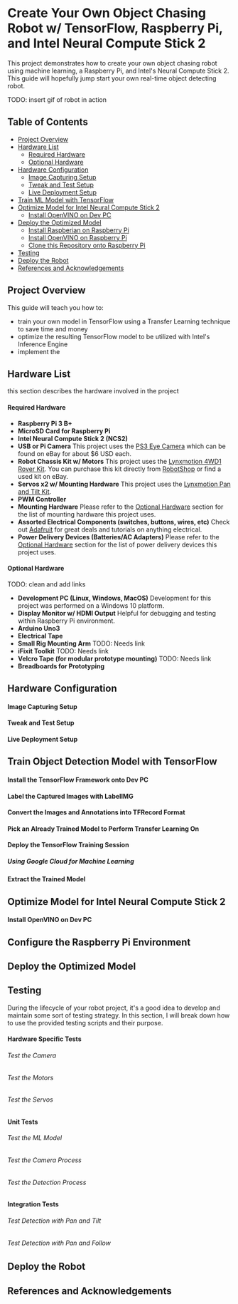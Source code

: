 # Create Your Own Object Chasing Robot w/ TensorFlow, Raspberry Pi, and Intel Neural Compute Stick 2
This project demonstrates how to create your own object chasing robot using machine learning, a Raspberry Pi, and Intel's Neural Compute Stick 2. This guide will hopefully jump start your own real-time object detecting robot.

TODO: insert gif of robot in action

## Table of Contents
* [Project Overview](#project-overview)
* [Hardware List](#hardware-list)
  * [Required Hardware](#required-hardware)
  * [Optional Hardware](#optional-hardware)
* [Hardware Configuration](#hardware-configuration)
  * [Image Capturing Setup](#image-capturing-setup)
  * [Tweak and Test Setup](#tweak-and-test-setup)
  * [Live Deployment Setup](#live-deployment-setup)
* [Train ML Model with TensorFlow](#train-object-detection-model-with-tensorflow)
* [Optimize Model for Intel Neural Compute Stick 2](#optimize-model-for-intel-neural-compute-stick-2)
  * [Install OpenVINO on Dev PC](#install-openvino-on-dev-pc)
* [Deploy the Optimized Model](#deploy-the-optimized-model)
  * [Install Raspberian on Raspberry Pi](#install-raspberian-on-raspberry-pi)
  * [Install OpenVINO on Raspberry Pi](#install-openvino-on-raspberry-pi)
  * [Clone this Repository onto Raspberry Pi](#clone-this-repository-onto-raspberry-pi)
* [Testing](#testing)
* [Deploy the Robot](#deploy-the-robot)
* [References and Acknowledgements](#references-and-acknowledgements)

## Project Overview
This guide will teach you how to: 
* train your own model in TensorFlow using a Transfer Learning technique to save time and money 
* optimize the resulting TensorFlow model to be utilized with Intel's Inference Engine
* implement the 

## Hardware List
this section describes the hardware involved in the project
#### Required Hardware
* **Raspberry Pi 3 B+**
* **MicroSD Card for Raspberry Pi**
* **Intel Neural Compute Stick 2 (NCS2)**
* **USB or Pi Camera** This project uses the [PS3 Eye Camera](https://en.wikipedia.org/wiki/PlayStation_Eye) which can be found on eBay for about $6 USD each.
* **Robot Chassis Kit w/ Motors** This project uses the [Lynxmotion 4WD1 Rover Kit](http://www.lynxmotion.com/c-111-a4wd1-no-electronics.aspx). You can purchase this kit directly from [RobotShop](https://www.robotshop.com) or find a used kit on eBay.
* **Servos x2 w/ Mounting Hardware** This project uses the [Lynxmotion Pan and Tilt Kit](https://www.robotshop.com/en/lynxmotion-pan-and-tilt-kit-aluminium2.html).
* **PWM Controller**
* **Mounting Hardware** Please refer to the [Optional Hardware](#optional-hardware) section for the list of mounting hardware this project uses.
* **Assorted Electrical Components (switches, buttons, wires, etc)** Check out [Adafruit](https://www.adafruit.com/) for great deals and tutorials on anything electrical.
* **Power Delivery Devices (Batteries/AC Adapters)** Please refer to the [Optional Hardware](#optional-hardware) section for the list of power delivery devices this project uses.

#### Optional Hardware
TODO: clean and add links
* **Development PC (Linux, Windows, MacOS)** Development for this project was performed on a Windows 10 platform.
* **Display Monitor w/ HDMI Output** Helpful for debugging and testing within Raspberry Pi environment.
* **Arduino Uno3**
* **Electrical Tape**
* **Small Rig Mounting Arm** TODO: Needs link
* **iFixit Toolkit** TODO: Needs link
* **Velcro Tape (for modular prototype mounting)** TODO: Needs link
* **Breadboards for Prototyping**

## Hardware Configuration

#### Image Capturing Setup

#### Tweak and Test Setup

#### Live Deployment Setup

## Train Object Detection Model with TensorFlow

#### Install the TensorFlow Framework onto Dev PC

#### Label the Captured Images with LabelIMG

#### Convert the Images and Annotations into TFRecord Format

#### Pick an Already Trained Model to Perform Transfer Learning On

#### Deploy the TensorFlow Training Session

##### Using Google Cloud for Machine Learning

#### Extract the Trained Model

## Optimize Model for Intel Neural Compute Stick 2

#### Install OpenVINO on Dev PC

## Configure the Raspberry Pi Environment

## Deploy the Optimized Model

## Testing
During the lifecycle of your robot project, it's a good idea to develop and maintain some sort of testing strategy. In this section, I will break down how to use the provided testing scripts and their purpose.
#### Hardware Specific Tests
###### Test the Camera
###### Test the Motors
###### Test the Servos

#### Unit Tests
###### Test the ML Model
###### Test the Camera Process
###### Test the Detection Process

#### Integration Tests
###### Test Detection with Pan and Tilt
###### Test Detection with Pan and Follow

## Deploy the Robot

## References and Acknowledgements
